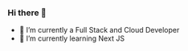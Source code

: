 ### Hi there 👋

- 🔭 I’m currently a Full Stack and Cloud Developer
- 🌱 I’m currently learning Next JS
  

